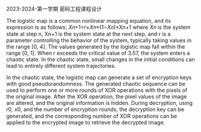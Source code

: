 2023-2024-第一学期 密码工程课程设计

The logistic map is a common nonlinear mapping equation, and its expression is as follows:
            𝑋𝑛+1=𝑟×𝑋𝑛×(1−𝑋𝑛)×Xn+1
where 𝑋𝑛 is the system state at step n,  Xn+1 is the system state at the next step, and r is a parameter controlling the behavior of the system, typically taking values in the range [0, 4]. The values generated by the logistic map fall within the range [0, 1]. When r exceeds the critical value of 3.57, the system enters a chaotic state. In the chaotic state, small changes in the initial conditions can lead to entirely different system trajectories.

In the chaotic state, the logistic map can generate a set of encryption keys with good pseudorandomness. The generated chaotic sequence can be used to perform one or more rounds of XOR operations with the pixels of the original image. After the XOR operation, the pixel values of the image are altered, and the original information is hidden. During decryption, using 𝑟0, 𝑥0, and the number of encryption rounds, the decryption key can be generated, and the corresponding number of XOR operations can be applied to the encrypted image to retrieve the decrypted image.
